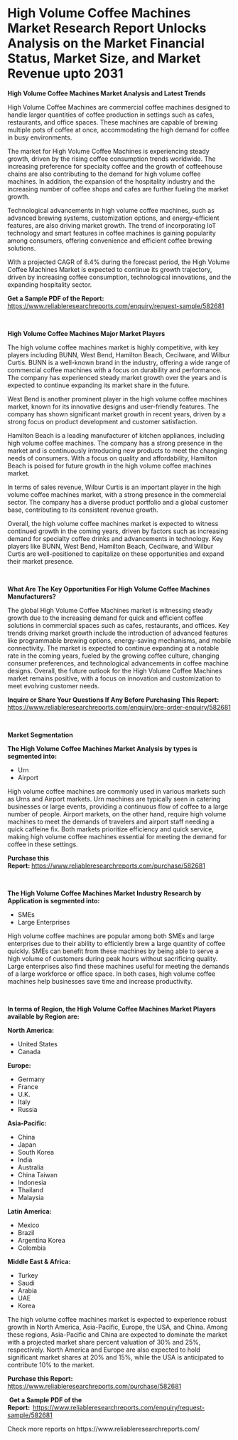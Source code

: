 <p><h1>High Volume Coffee Machines Market Research Report Unlocks Analysis on the Market Financial Status, Market Size, and Market Revenue upto 2031</h1></p><p><strong>High Volume Coffee Machines Market Analysis and Latest Trends</strong></p>
<p><p>High Volume Coffee Machines are commercial coffee machines designed to handle larger quantities of coffee production in settings such as cafes, restaurants, and office spaces. These machines are capable of brewing multiple pots of coffee at once, accommodating the high demand for coffee in busy environments.</p><p>The market for High Volume Coffee Machines is experiencing steady growth, driven by the rising coffee consumption trends worldwide. The increasing preference for specialty coffee and the growth of coffeehouse chains are also contributing to the demand for high volume coffee machines. In addition, the expansion of the hospitality industry and the increasing number of coffee shops and cafes are further fueling the market growth.</p><p>Technological advancements in high volume coffee machines, such as advanced brewing systems, customization options, and energy-efficient features, are also driving market growth. The trend of incorporating IoT technology and smart features in coffee machines is gaining popularity among consumers, offering convenience and efficient coffee brewing solutions.</p><p>With a projected CAGR of 8.4% during the forecast period, the High Volume Coffee Machines Market is expected to continue its growth trajectory, driven by increasing coffee consumption, technological innovations, and the expanding hospitality sector.</p></p>
<p><strong>Get a Sample PDF of the Report:&nbsp;</strong> <a href="https://www.reliableresearchreports.com/enquiry/request-sample/582681">https://www.reliableresearchreports.com/enquiry/request-sample/582681</a></p>
<p>&nbsp;</p>
<p><strong>High Volume Coffee Machines Major Market Players</strong></p>
<p><p>The high volume coffee machines market is highly competitive, with key players including BUNN, West Bend, Hamilton Beach, Cecilware, and Wilbur Curtis. BUNN is a well-known brand in the industry, offering a wide range of commercial coffee machines with a focus on durability and performance. The company has experienced steady market growth over the years and is expected to continue expanding its market share in the future.</p><p>West Bend is another prominent player in the high volume coffee machines market, known for its innovative designs and user-friendly features. The company has shown significant market growth in recent years, driven by a strong focus on product development and customer satisfaction.</p><p>Hamilton Beach is a leading manufacturer of kitchen appliances, including high volume coffee machines. The company has a strong presence in the market and is continuously introducing new products to meet the changing needs of consumers. With a focus on quality and affordability, Hamilton Beach is poised for future growth in the high volume coffee machines market.</p><p>In terms of sales revenue, Wilbur Curtis is an important player in the high volume coffee machines market, with a strong presence in the commercial sector. The company has a diverse product portfolio and a global customer base, contributing to its consistent revenue growth.</p><p>Overall, the high volume coffee machines market is expected to witness continued growth in the coming years, driven by factors such as increasing demand for specialty coffee drinks and advancements in technology. Key players like BUNN, West Bend, Hamilton Beach, Cecilware, and Wilbur Curtis are well-positioned to capitalize on these opportunities and expand their market presence.</p></p>
<p>&nbsp;</p>
<p><strong>What Are The Key Opportunities For High Volume Coffee Machines Manufacturers?</strong></p>
<p><p>The global High Volume Coffee Machines market is witnessing steady growth due to the increasing demand for quick and efficient coffee solutions in commercial spaces such as cafes, restaurants, and offices. Key trends driving market growth include the introduction of advanced features like programmable brewing options, energy-saving mechanisms, and mobile connectivity. The market is expected to continue expanding at a notable rate in the coming years, fueled by the growing coffee culture, changing consumer preferences, and technological advancements in coffee machine designs. Overall, the future outlook for the High Volume Coffee Machines market remains positive, with a focus on innovation and customization to meet evolving customer needs.</p></p>
<p><strong>Inquire or Share Your Questions If Any Before Purchasing This Report:</strong> <a href="https://www.reliableresearchreports.com/enquiry/pre-order-enquiry/582681">https://www.reliableresearchreports.com/enquiry/pre-order-enquiry/582681</a></p>
<p>&nbsp;</p>
<p><strong>Market Segmentation</strong></p>
<p><strong>The High Volume Coffee Machines Market Analysis by types is segmented into:</strong></p>
<p><ul><li>Urn</li><li>Airport</li></ul></p>
<p><p>High volume coffee machines are commonly used in various markets such as Urns and Airport markets. Urn machines are typically seen in catering businesses or large events, providing a continuous flow of coffee to a large number of people. Airport markets, on the other hand, require high volume machines to meet the demands of travelers and airport staff needing a quick caffeine fix. Both markets prioritize efficiency and quick service, making high volume coffee machines essential for meeting the demand for coffee in these settings.</p></p>
<p><strong>Purchase this Report:&nbsp;</strong><a href="https://www.reliableresearchreports.com/purchase/582681">https://www.reliableresearchreports.com/purchase/582681</a></p>
<p>&nbsp;</p>
<p><strong>The High Volume Coffee Machines Market Industry Research by Application is segmented into:</strong></p>
<p><ul><li>SMEs</li><li>Large Enterprises</li></ul></p>
<p><p>High volume coffee machines are popular among both SMEs and large enterprises due to their ability to efficiently brew a large quantity of coffee quickly. SMEs can benefit from these machines by being able to serve a high volume of customers during peak hours without sacrificing quality. Large enterprises also find these machines useful for meeting the demands of a large workforce or office space. In both cases, high volume coffee machines help businesses save time and increase productivity.</p></p>
<p>&nbsp;</p>
<p><strong>In terms of Region, the High Volume Coffee Machines Market Players available by Region are:</strong></p>
<p>
    <p> <strong> North America: </strong>
        <ul>
            <li>United States</li>
            <li>Canada</li>
        </ul>
        </p> 
    <p> <strong> Europe: </strong>
        <ul>
            <li>Germany</li>
            <li>France</li>
            <li>U.K.</li>
            <li>Italy</li>
            <li>Russia</li>
        </ul>
        </p> 
    <p> <strong> Asia-Pacific: </strong>
        <ul>
            <li>China</li>
            <li>Japan</li>
            <li>South Korea</li>
            <li>India</li>
            <li>Australia</li>
            <li>China Taiwan</li>
            <li>Indonesia</li>
            <li>Thailand</li>
            <li>Malaysia</li>
        </ul>
        </p> 
    <p> <strong> Latin America: </strong>
        <ul>
            <li>Mexico</li>
            <li>Brazil</li>
            <li>Argentina Korea</li>
            <li>Colombia</li>
        </ul>
        </p> 
    <p> <strong> Middle East & Africa: </strong>
        <ul>
            <li>Turkey</li>
            <li>Saudi</li>
            <li>Arabia</li>
            <li>UAE</li>
            <li>Korea</li>
        </ul>
    </p>
    </p>
<p><p>The high volume coffee machines market is expected to experience robust growth in North America, Asia-Pacific, Europe, the USA, and China. Among these regions, Asia-Pacific and China are expected to dominate the market with a projected market share percent valuation of 30% and 25%, respectively. North America and Europe are also expected to hold significant market shares at 20% and 15%, while the USA is anticipated to contribute 10% to the market.</p></p>
<p><strong>Purchase this Report: </strong><a href="https://www.reliableresearchreports.com/purchase/582681">https://www.reliableresearchreports.com/purchase/582681</a></p>
<p>&nbsp;<strong>Get a Sample PDF of the Report:&nbsp;&nbsp;</strong><a href="https://www.reliableresearchreports.com/enquiry/request-sample/582681">https://www.reliableresearchreports.com/enquiry/request-sample/582681</a></p>
<p><strong></strong></p>
<p>Check more reports on https://www.reliableresearchreports.com/</p>